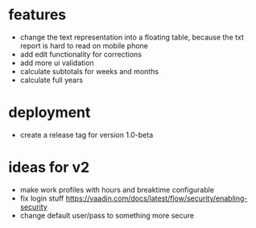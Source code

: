# features

* change the text representation into a floating table, because the txt report is hard to read on mobile phone
* add edit functionality for corrections
* add more ui validation
* calculate subtotals for weeks and months
* calculate full years

# deployment

* create a release tag for version 1.0-beta

# ideas for v2

* make work profiles with hours and breaktime configurable
* fix login stuff https://vaadin.com/docs/latest/flow/security/enabling-security
* change default user/pass to something more secure
